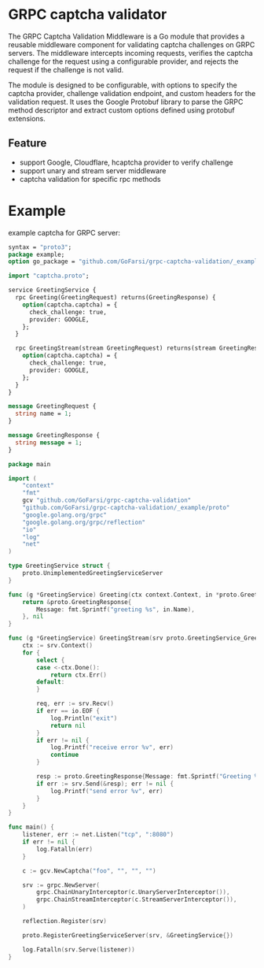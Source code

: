 # GRPC captcha validator
The GRPC Captcha Validation Middleware is a Go module that provides a reusable middleware component for validating captcha challenges on GRPC servers. The middleware intercepts incoming requests, verifies the captcha challenge for the request using a configurable provider, and rejects the request if the challenge is not valid.

The module is designed to be configurable, with options to specify the captcha provider, challenge validation endpoint, and custom headers for the validation request. It uses the Google Protobuf library to parse the GRPC method descriptor and extract custom options defined using protobuf extensions.

## Feature
- support Google, Cloudflare, hcaptcha provider to verify challenge
- support unary and stream server middleware
- captcha validation for specific rpc methods

# Example

example captcha for GRPC server:

```protobuf
syntax = "proto3";
package example;
option go_package = "github.com/GoFarsi/grpc-captcha-validation/_example/proto";

import "captcha.proto";

service GreetingService {
  rpc Greeting(GreetingRequest) returns(GreetingResponse) {
    option(captcha.captcha) = {
      check_challenge: true,
      provider: GOOGLE,
    };
  }

  rpc GreetingStream(stream GreetingRequest) returns(stream GreetingResponse) {
    option(captcha.captcha) = {
      check_challenge: true,
      provider: GOOGLE,
    };
  }
}

message GreetingRequest {
  string name = 1;
}

message GreetingResponse {
  string message = 1;
}
```

```go
package main

import (
	"context"
	"fmt"
	gcv "github.com/GoFarsi/grpc-captcha-validation"
	"github.com/GoFarsi/grpc-captcha-validation/_example/proto"
	"google.golang.org/grpc"
	"google.golang.org/grpc/reflection"
	"io"
	"log"
	"net"
)

type GreetingService struct {
	proto.UnimplementedGreetingServiceServer
}

func (g *GreetingService) Greeting(ctx context.Context, in *proto.GreetingRequest) (*proto.GreetingResponse, error) {
	return &proto.GreetingResponse{
		Message: fmt.Sprintf("greeting %s", in.Name),
	}, nil
}

func (g *GreetingService) GreetingStream(srv proto.GreetingService_GreetingStreamServer) error {
	ctx := srv.Context()
	for {
		select {
		case <-ctx.Done():
			return ctx.Err()
		default:
		}

		req, err := srv.Recv()
		if err == io.EOF {
			log.Println("exit")
			return nil
		}
		if err != nil {
			log.Printf("receive error %v", err)
			continue
		}

		resp := proto.GreetingResponse{Message: fmt.Sprintf("Greeting %s", req.Name)}
		if err := srv.Send(&resp); err != nil {
			log.Printf("send error %v", err)
		}
	}
}

func main() {
	listener, err := net.Listen("tcp", ":8080")
	if err != nil {
		log.Fatalln(err)
	}

	c := gcv.NewCaptcha("foo", "", "", "")

	srv := grpc.NewServer(
		grpc.ChainUnaryInterceptor(c.UnaryServerInterceptor()),
		grpc.ChainStreamInterceptor(c.StreamServerInterceptor()),
	)

	reflection.Register(srv)

	proto.RegisterGreetingServiceServer(srv, &GreetingService{})

	log.Fatalln(srv.Serve(listener))
}
```
